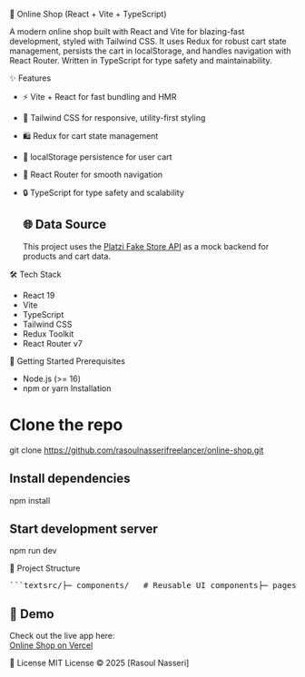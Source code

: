 🛒 Online Shop (React + Vite + TypeScript)

A modern online shop built with React and Vite for blazing-fast development, styled with Tailwind CSS. It uses Redux for robust cart state management, persists the cart in localStorage, and handles navigation with React Router. Written in TypeScript for type safety and maintainability.

✨ Features
- ⚡ Vite + React for fast bundling and HMR
- 🎨 Tailwind CSS for responsive, utility-first styling
- 🛍️ Redux for cart state management
- 💾 localStorage persistence for user cart
- 🔀 React Router for smooth navigation
- 🔒 TypeScript for type safety and scalability


  ## 🌐 Data Source
  This project uses the [Platzi Fake Store API](https://fakeapi.platzi.com/) as a mock backend for products and cart data.


🛠️ Tech Stack
- React 19
- Vite
- TypeScript
- Tailwind CSS
- Redux Toolkit
- React Router v7

🚀 Getting Started
Prerequisites
- Node.js (>= 16)
- npm or yarn
  Installation

# Clone the repo
git clone https://github.com/rasoulnasserifreelancer/online-shop.git


## Install dependencies
npm install


## Start development server
npm run dev



📂 Project Structure
<pre>```textsrc/├─ components/   # Reusable UI components├─ pages/        # Page-level components├─ routes/       # App routing using React Router├─ services/     # Connecting to fake API├─ redux/        # Redux slices (e.g., cart)├─ types/        # Shared TypeScript types└─ main.tsx      # Entry point```</pre>


## 🚀 Demo
Check out the live app here:  
[Online Shop on Vercel](https://online-shop-eight-omega.vercel.app)


📜 License
MIT License © 2025 [Rasoul Nasseri]
